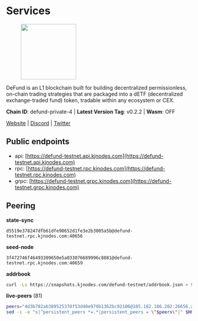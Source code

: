 # Services

<figure><img src="https://raw.githubusercontent.com/kj89/testnet_manuals/main/pingpub/logos/defund.png" width="150" alt=""><figcaption></figcaption></figure>

DeFund is an L1 blockchain built for building decentralized permissionless,  on-chain trading strategies that are packaged into a dETF (decentralized  exchange-traded fund) token, tradable within any ecosystem or CEX.

**Chain ID**: defund-private-4 | **Latest Version Tag**: v0.2.2 | **Wasm**: OFF

[Website](https://www.defund.app) | [Discord](https://discord.gg/FV26pRPZ3P) | [Twitter](https://twitter.com/defund_finance)


## Public endpoints

* api: [https://defund-testnet.api.kjnodes.com](https://defund-testnet.api.kjnodes.com)
* rpc: [https://defund-testnet.rpc.kjnodes.com](https://defund-testnet.rpc.kjnodes.com)
* grpc: [https://defund-testnet.grpc.kjnodes.com](https://defund-testnet.grpc.kjnodes.com)

## Peering

**state-sync**

```text
d5519e378247dfb61dfe90652d1fe3e2b3005a5b@defund-testnet.rpc.kjnodes.com:40656
```

**seed-node**

```text
3f472746f46493309650e5a033076689996c8881@defund-testnet.rpc.kjnodes.com:40659
```

**addrbook**
```bash
curl -Ls https://snapshots.kjnodes.com/defund-testnet/addrbook.json > $HOME/.defund/config/addrbook.json
```

**live-peers** (81)
```bash
peers="4d3b782ab389525370f53d40e970b1362bc92106@185.182.186.202:26656,aee64a0d9b4f06f9f0949650fa22494b1cee1d58@84.46.244.228:26656,1d28e2177c362fe2f032ba296c69142544d688f0@217.76.55.71:26656,4eb0bef7997b87086c40766193d812479238187c@217.76.55.66:26656,d006dda2f424971bb8d3cc2bd891709403804da6@75.119.147.235:26656,b914bb37cc8d1b7fb91579a79f7438a24d16de65@45.147.199.172:26656,f01079014db8293225f708e44725f64a25495145@65.21.187.135:26656,20045ce5bdc8fbc356d82351305fe2f9f188a4b5@217.76.55.68:26656,e0d8bd3c7e12094866cdfeafc0f942d2a45ebbee@194.180.176.126:26656,78f577049908ad58e3ea613855e55fbbd3f546de@207.180.233.65:30656,2aa5a6dd797c1ecfd8756bbddcd89d30ffc10042@135.181.194.134:26656,726edb54f42f9640cb0baeedb4c9f596b4e80a04@84.244.31.1:26656,b09033c770befb74473243908def7e0ccb4df148@149.102.152.61:26656,409d5422d6934b0dedfd3347e078b67aac691120@45.147.199.185:26656,9076e04071ba8c9dc00973e36bf6b481c9072dc0@84.21.171.33:26656,573b8a0bffb884aa9a08cc908998064c2ce210d9@185.202.223.170:26656,bb61aa64d1f4f4426acd189f8d0f4daf8da71b03@155.133.23.24:26656,25021ad62c0d98b58eeb580d82d6c10a40d1c2d9@5.161.81.223:26656,673fb553ebe54a0fadab9dc56b451d5f6dce014e@84.46.244.224:26656,630efd3361997ace2e72c9285bd9a91f3a8df7cf@23.88.71.247:28656,e23c5cf49a734617dba5d10573b53ecd3f3265ee@194.180.176.124:26656,9caa4ac64062fa1178a9db93d24209841bbd30ba@199.175.98.110:26656,48fe32b3f93472a26854ee6fef69447f62a265ed@199.175.98.109:26656,8577f82b37e09c3e15e6852697107019b04c0679@217.76.55.70:26656,cce34975025ad51611bfd872151b43becb8cc370@154.12.245.255:30656,d2254b6e55c407f1bb3340ae78be94b89f644d14@185.215.167.45:26656,d5519e378247dfb61dfe90652d1fe3e2b3005a5b@65.109.68.190:40656,692610e4e05fb6e7863c6510d47e849ccf4ee8af@155.133.22.126:26656,fa991418db3fcbccf6a0d94db313e52b758fbad2@138.201.204.5:27656,d99bc0d33e96fee388f6f5df5ee5b827a59c8560@57.128.144.242:26656,6854d36513081c77a24987ab66a436e29e3e5cfa@65.21.131.215:26576,c675bd639c81562cb52e2b14bae0cbaaf78150bf@84.46.249.51:26656,b6849dcff65d91bc9376366d788cd958a6e0f5df@45.147.199.174:26656,ad3eaca59414309a929bdf52d0dbd27e998277da@89.163.130.134:26656,5f57b59b20faf69a2ccbb91f0a43de5517ae1352@194.163.131.213:26656,968bb7ded4193e08587049d5a907512b9ea1f1f5@173.249.7.166:26656,28e755463cf7df15dd3609c540cce8deb4546074@65.109.171.191:26656,9fc47f55128d84c8133fecf1aaee10df975041e2@199.175.98.108:26656,2f5e85632b30f5a4c62072d9199a49ec9032d719@80.77.168.187:26656,f8093378e2e5e8fc313f9285e96e70a11e4b58d5@141.94.73.39:45656,3a905af7f8050fd2c566dd324ed7303a70eff7db@194.180.176.125:26656,c90248aafb4e1bbb8e65c9857927f299fc01ae9e@84.46.242.67:26656,0ab2ceb8999da66cd9eeaa6d7f0e3144c1f7a31e@89.108.109.116:26656,034a52831c8f8a12180bae0ac2cdddd52a87da79@89.223.53.232:46656,46587f4e7fe8e23b0cdcc77ee4b787f73d96a56c@190.102.106.50:31656,4d3b57b07c9b28b6e41757b37b485b8482ed98d9@45.147.199.193:26656,3e3dfe25eed3a5fb654887902e051a637b8d650a@185.188.249.246:40656,672d909da12220d28d4c63e45c66b764c2d0b5f4@84.46.242.63:26656,9cbaf117258ac247bce37f314d1a2ddba34b5ad6@194.163.190.54:26656,ba0d5a6bc703e375067befcb601bf529805cec64@144.126.143.183:30656,cb42f0a3801194235e95608390db24c54993ab19@5.199.133.118:40656,3437ec0f8d4ea51f79f28f88e479800064cee885@167.99.212.87:40656,ad24fa713f19422cba774dd18aa6403e86d1e4b4@213.239.207.165:26756,0176c2127c25f0ecd8383577cd373e0928d20884@86.48.3.14:26656,22476bcf15eddc531eb3a748e0830daeb414e6b4@162.55.245.102:26656,696a51406f53a823039b0adb4b341660d740e1ee@185.16.38.89:26656,d31d9801e7a021d287570b94ffcf27b91b0d9b66@217.76.55.74:26656,e4bdede18b0ae77a9c6d5c00f52a2a589f3ae4e2@194.233.67.92:40656,98a777dad655ddfbca503742107ff63fc5e0a9f5@45.147.199.212:26656,219c417bd9de04c60f730abd4769e981f10c083b@109.123.249.191:26656,7de5b908e0642ab98f172fc5e5d329cfeb7a77e5@149.102.159.149:26656,3878480cc0cef573cd5f521a4475c25e386b3d46@173.249.54.237:40656,bccd2003a7eb23008479c76427ac2c276160e09a@75.119.154.72:26656,8cfd71b994a18ecbb30ff6a75c2258b9aff82489@95.31.10.253:26656,7725b464de9314636d0e0124d046d4b63606ff09@5.161.99.35:26656,28b284b231c58c1751ef36b4354a70d065ef8c7e@95.217.207.236:28186,594f6662afd8ecafc0a02acb9724f34e7a3d90bd@95.216.114.212:19656,24e5485b5f2d6e0466389c11447fec0616177ceb@65.109.195.167:40656,3357d2ca92757c0dc13269690e5bbd55cd24355d@217.76.55.72:26656,cb1059c330a3436d3baeb306ee1b561decf8c1d2@23.88.66.239:33656,edcbcc329bfec80c2d83d3d2b6f41826998a3216@95.217.130.95:26656,8cbfc04041e1a684d1383429ac99012985b7ca93@65.109.7.203:36656,0892f7c227b060ce398940b4a302c2228f98f7c7@109.123.247.238:26656,11c3e66346b0340442b7a55b8a82f4fa30bf50d3@178.237.186.44:26656,611fa8f9e30b531d12d517c2dd89eae132057c8b@217.76.55.69:26656,55a0f4064aa428ab12fd12800f3cdf86704d65d5@38.242.244.181:26656,475831e66548184ac8402e3dd3c9d39bd08b5c68@38.242.139.98:26656,8675cc6e69c2043a8dc0a854e769c1f135b5f272@23.88.73.158:26656,0f25e490f15bdb3453d2f5a86344d4cd68411233@135.181.88.50:40656,a85b3ba4d3c066e0f21e5299c343db72adfdd097@206.189.7.146:26656,c5a1141447476e77de08a315757df406e71732fb@85.114.134.219:11656"
sed -i -e "s|^persistent_peers *=.*|persistent_peers = \"$peers\"|" $HOME/.defund/config/config.toml
```
